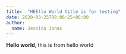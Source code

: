 ```yaml
---
title:  "HEEllo World title is for testing"
date: 2020-03-25T08:06:25+06:00
author:
  name: Jessica Jonas
---
```

**Hello world**, this is from hello world